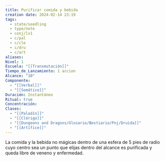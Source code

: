 ```yaml
---
title: Purificar comida y bebida
creation date: 2024-02-14 23:19
tags:
  - state/seedling
  - type/note
  - conj/lv1
  - c/pal
  - c/cle
  - c/dru
  - c/art
aliases: 
Nivel: 1
Escuela: "[[Transmutación]]"
Tiempo_de_Lanzamiento: 1 accion
Alcance: "10"
Componente:
  - "[[Verbal]]"
  - "[[Somático]]"
Duración: Instantáneo
Ritual: true
Concentración: 
Clases:
  - "[[Paladín]]"
  - "[[Clérigo]]"
  - "[[Dungeons and Dragons/Glosario/Bestiario/Pnj/Druida]]"
  - "[[Artífice]]"
---
```

La comida y la bebida no mágicas dentro de una esfera de 5 pies de radio cuyo centro sea un punto que elijas dentro del alcance es purificada y queda libre de veneno y enfermedad.
